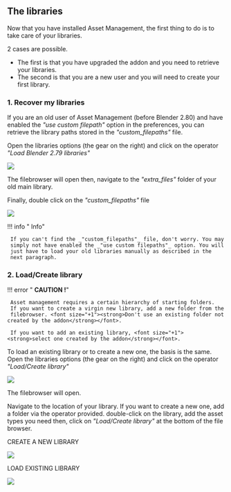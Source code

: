 ## The libraries

Now that you have installed Asset Management, the first thing to do is to take care of your libraries.

2 cases are possible.

   * The first is that you have upgraded the addon and you need to retrieve your libraries.
   * The second is that you are a new user and you will need to create your 
     first library.
   

### 1. Recover my libraries

If you are an old user of Asset Management (before Blender 2.80) and have 
enabled the _"use custom filepath"_ option in the preferences, you can 
retrieve the library paths stored in the _"custom_filepaths"_ file.

Open the libraries options (the gear on the right) and click on 
the operator _"Load Blender 2.79 libraries"_

<img src="http://blscripts.com/asset_management/images/LOAD_BLENDER_2_79_LIBRARIES.jpg" />

The filebrowser will open then, navigate to the _"extra_files"_ folder of 
your old main library.

Finally, double click on the _"custom_filepaths"_ file

<img src="http://blscripts.com/asset_management/images/CUSTOM_FILEPATHS.jpg" />

!!! info " Info"
    
     If you can't find the _"custom_filepaths"_ file, don't worry. You may 
     simply not have enabled the _"use custom filepaths"_ option. You will 
     just have to load your old libraries manually as described in the 
     next paragraph.

### 2. Load/Create library

!!! error " **CAUTION !**"
    
     Asset management requires a certain hierarchy of starting folders.
     If you want to create a virgin new library, add a new folder from the 
     filebrowser. <font size="+1"><strong>Don't use an existing folder not created by the addon</strong></font>.

     If you want to add an existing library, <font size="+1"><strong>select one created by the addon</strong></font>.

To load an existing library or to create a new one, the basis is the same.
Open the libraries options (the gear on the right) and click on 
the operator _"Load/Create library"_

<img src="http://blscripts.com/asset_management/images/LOAD_CREATE_LIBRARY.jpg"/>

The filebrowser will open.

Navigate to the location of your library. If you want to create a new one, add a folder via the operator provided.
double-click on the library, add the asset types you need then, click on 
_"Load/Create library"_ at the bottom of the file browser.

CREATE A NEW LIBRARY

<img src="http://blscripts.com/asset_management/images/CREATE_NEW_LIBRARY.jpg"/>

LOAD EXISTING LIBRARY

<img src="http://blscripts.com/asset_management/images/LOAD_EXISTING_LIBRARY.jpg"/>


